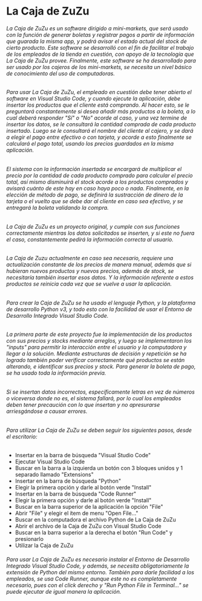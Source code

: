 # La Caja de ZuZu

###### La Caja de ZuZu es un software dirigido a mini-markets, que será usado con la función de generar boletas y registrar pagos a partir de información que guarada la misma app, y podrá avisar el estado actual del stock de cierto producto. Este software se desarrolló con el fin de facilitar el trabajo de los empleados de la tienda en cuestión, con apoyo de la tecnología que La Caja de ZuZu provee. Finalmente, este software se ha desarrollado para ser usado por los cajeros de los mini-markets, se necesita un nivel básico de conocimiento del uso de computadoras. 

###### Para usar La Caja de ZuZu, el empleado en cuestión debe tener abierto el software en Visual Studio Code, y cuando ejecute la aplicación, debe insertar los productos que el cliente está comprando. Al hacer esto, se le preguntará constantemente si desea añadir más productos a la boleta, a lo cual deberá responder "Sí" o "No" acorde al caso, y una vez termine de insertar los datos, se le consultará la cantidad comprada de cada producto insertado. Luego se le consultará el nombre del cliente al cajero, y se dará a elegir el pago entre efectivo o con tarjeta, y acorde a esto finalmente se calculará el pago total, usando los precios guardados en la misma aplicación.

###### El sistema con la información insertada se encargará de multiplicar el precio por la cantidad de cada producto comprado para calcular el precio total, así mismo disminuirá el stock acorde a los productos comprados y avisará cuánto de este hay en caso haya poco o nada. Finalmente, en la elección de método de pago, se definirá la sustracción de dinero de la tarjeta o el vuelto que se debe dar al cliente en caso sea efectivo, y se entregará la boleta validando la compra.

###### La Caja de ZuZu es un proyecto original, y cumple con sus funciones correctamente mientras los datos solicitados se inserten, y si este no fuera el caso, constantemente pedirá la información correcta al usuario.

###### La Caja de Zuzu actualmente en caso sea necesario, requiere una actualización constante de los precios de manera manual, además que si hubieran nuevos productos y nuevos precios, además de stock, se necesitaría también insertar esos datos. Y la información referente a estos productos se reinicia cada vez que se vuelve a usar la aplicación.

###### Para crear la Caja de ZuZu se ha usado el lenguaje Python, y la plataforma de desarrollo Python v3, y todo esto con la facilidad de usar el Entorno de Desarrollo Integrado Visual Studio Code.

###### La primera parte de este proyecto fue la implementación de los productos con sus precios y stocks mediante arreglos, y luego se implementaron los "inputs" para permitir la interacción entre el usuario y la computadora y llegar a la solución. Mediante estructuras de decisión y repetición se ha logrado también poder verificar correctamente qué productos se están alterando, e identificar sus precios y stock. Para generar la boleta de pago, se ha usado toda la información previa.

###### Si se insertan datos incorrectos, específicamente letras en vez de números o viceversa donde no es, el sistema fallará, por lo cual los empleados deben tener precaución con lo que insertan y no apresurarse arriesgándose a causar errores.

###### Para utilizar La Caja de ZuZu se deben seguir los siguientes pasos, desde el escritorio:

- Insertar en la barra de búsqueda "Visual Studio Code"
- Ejecutar Visual Studio Code
- Buscar en la barra a la izquierda un botón con 3 bloques unidos y 1 separado llamado "Extensions"
- Insertar en la barra de búsqueda "Python"
- Elegir la primera opción y darle al botón verde "Install"
- Insertar en la barra de búsqueda "Code Runner"
- Elegir la primera opción y darle al botón verde "Install"
- Buscar en la barra superior de la aplicación la opción "File"
- Abrir "File" y elegir el ítem de menu "Open File..."
- Buscar en la computadora el archivo Python de La Caja de ZuZu
- Abrir el archivo de la Caja de ZuZu con Visual Studio Code
- Buscar en la barra superior a la derecha el botón "Run Code" y presionarlo
- Utilizar la Caja de ZuZu

###### Para usar La Caja de ZuZu es necesario instalar el Entorno de Desarrollo Integrado Visual Studio Code, y además, se necesita obligatoriamente la extensión de Python del mismo entorno. También para darle facilidad a los empleados, se usa Code Runner, aunque este no es completamente necesario, pues con el click derecho y "Run Python File in Terminal..." se puede ejecutar de igual manera la aplicación.